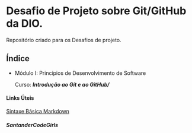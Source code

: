 # Desafio de Projeto sobre Git/GitHub da DIO.
Repositório criado para os Desafios de projeto.

## Índice
- Módulo I: Princípios de Desenvolvimento de Software
  
  Curso: ***Introdução ao Git e ao GitHub/***

#### Links Úteis
[Sintaxe Básica Markdown](https://www.markdownguide.org/basic-syntax/)
##### SantanderCodeGirls
